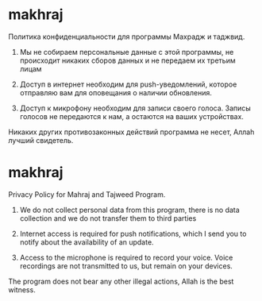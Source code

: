 # makhraj
Политика конфиденциальности для программы Махрадж и таджвид. 

1. Мы не собираем персональные данные с этой программы, не происходит никаких сборов данных и не передаем их третьим лицам

2. Доступ в интернет необходим для push-уведомлений, которое отправляю вам для оповещания о наличии обновления.

3. Доступ к микрофону необходим для записи своего голоса. Записы голосов не передаются к нам, а остаются на ваших устройствах.

Никаких других противозаконных действий программа не несет, Аллаh лучший свидетель.

# makhraj

Privacy Policy for Mahraj and Tajweed Program.

1. We do not collect personal data from this program, there is no data collection and we do not transfer them to third parties

2. Internet access is required for push notifications, which I send you to notify about the availability of an update.

3. Access to the microphone is required to record your voice. Voice recordings are not transmitted to us, but remain on your devices.

The program does not bear any other illegal actions, Allah is the best witness.

